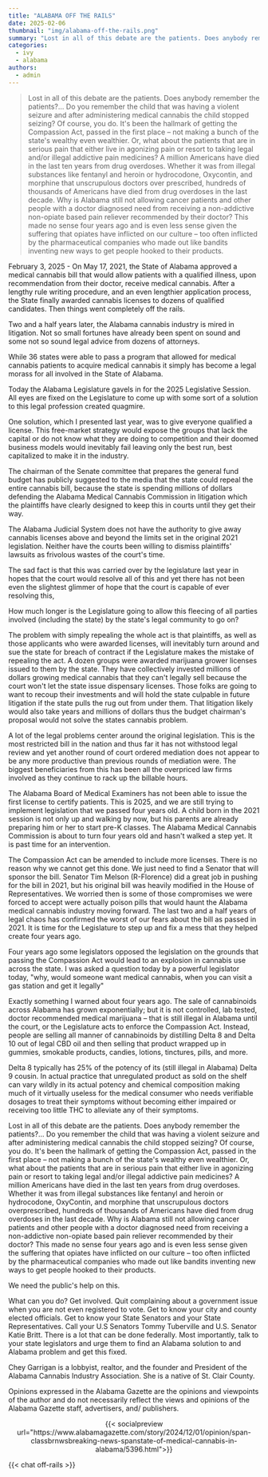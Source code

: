 ```yaml
---
title: "ALABAMA OFF THE RAILS"
date: 2025-02-06
thumbnail: "img/alabama-off-the-rails.png"
summary: "Lost in all of this debate are the patients. Does anybody remember the patients? Do you remember the child that was having a violent seizure and after administering medical cannabis the child stopped seizing?"
categories: 
  - ivy
  - alabama
authors: 
  - admin
---
```


>Lost in all of this debate are the patients. Does anybody remember the patients?... Do you remember the child that was having a violent seizure and after administering medical cannabis the child stopped seizing? Of course, you do. It's been the hallmark of getting the Compassion Act, passed in the first place – not making a bunch of the state's wealthy even wealthier. Or, what about the patients that are in serious pain that either live in agonizing pain or resort to taking legal and/or illegal addictive pain medicines? A million Americans have died in the last ten years from drug overdoses. Whether it was from illegal substances like fentanyl and heroin or hydrocodone, Oxycontin, and morphine that unscrupulous doctors over prescribed, hundreds of thousands of Americans have died from drug overdoses in the last decade. Why is Alabama still not allowing cancer patients and other people with a doctor diagnosed need from receiving a non-addictive non-opiate based pain reliever recommended by their doctor? This made no sense four years ago and is even less sense given the suffering that opiates have inflicted on our culture – too often inflicted by the pharmaceutical companies who made out like bandits inventing new ways to get people hooked to their products.

February 3, 2025 - On May 17, 2021, the State of Alabama approved a medical cannabis bill that would allow patients with a qualified illness, upon recommendation from their doctor, receive medical cannabis. After a lengthy rule writing procedure, and an even lengthier application process, the State finally awarded cannabis licenses to dozens of qualified candidates. Then things went completely off the rails.

Two and a half years later, the Alabama cannabis industry is mired in litigation. Not so small fortunes have already been spent on sound and some not so sound legal advice from dozens of attorneys.

While 36 states were able to pass a program that allowed for medical cannabis patients to acquire medical cannabis it simply has become a legal morass for all involved in the State of Alabama.

Today the Alabama Legislature gavels in for the 2025 Legislative Session. All eyes are fixed on the Legislature to come up with some sort of a solution to this legal profession created quagmire.

One solution, which I presented last year, was to give everyone qualified a license. This free-market strategy would expose the groups that lack the capital or do not know what they are doing to competition and their doomed business models would inevitably fail leaving only the best run, best capitalized to make it in the industry.

The chairman of the Senate committee that prepares the general fund budget has publicly suggested to the media that the state could repeal the entire cannabis bill, because the state is spending millions of dollars defending the Alabama Medical Cannabis Commission in litigation which the plaintiffs have clearly designed to keep this in courts until they get their way.

The Alabama Judicial System does not have the authority to give away cannabis licenses above and beyond the limits set in the original 2021 legislation. Neither have the courts been willing to dismiss plaintiffs' lawsuits as frivolous wastes of the court's time.

The sad fact is that this was carried over by the legislature last year in hopes that the court would resolve all of this and yet there has not been even the slightest glimmer of hope that the court is capable of ever resolving this,

How much longer is the Legislature going to allow this fleecing of all parties involved (including the state) by the state's legal community to go on?

The problem with simply repealing the whole act is that plaintiffs, as well as those applicants who were awarded licenses, will inevitably turn around and sue the state for breach of contract if the Legislature makes the mistake of repealing the act. A dozen groups were awarded marijuana grower licenses issued to them by the state. They have collectively invested millions of dollars growing medical cannabis that they can't legally sell because the court won't let the state issue dispensary licenses. Those folks are going to want to recoup their investments and will hold the state culpable in future litigation if the state pulls the rug out from under them. That litigation likely would also take years and millions of dollars thus the budget chairman's proposal would not solve the states cannabis problem.

A lot of the legal problems center around the original legislation. This is the most restricted bill in the nation and thus far it has not withstood legal review and yet another round of court ordered mediation does not appear to be any more productive than previous rounds of mediation were. The biggest beneficiaries from this has been all the overpriced law firms involved as they continue to rack up the billable hours.

The Alabama Board of Medical Examiners has not been able to issue the first license to certify patients. This is 2025, and we are still trying to implement legislation that we passed four years old. A child born in the 2021 session is not only up and walking by now, but his parents are already preparing him or her to start pre-K classes. The Alabama Medical Cannabis Commission is about to turn four years old and hasn't walked a step yet. It is past time for an intervention.

The Compassion Act can be amended to include more licenses. There is no reason why we cannot get this done. We just need to find a Senator that will sponsor the bill. Senator Tim Melson (R-Florence) did a great job in pushing for the bill in 2021, but his original bill was heavily modified in the House of Representatives. We worried then is some of those compromises we were forced to accept were actually poison pills that would haunt the Alabama medical cannabis industry moving forward. The last two and a half years of legal chaos has confirmed the worst of our fears about the bill as passed in 2021. It is time for the Legislature to step up and fix a mess that they helped create four years ago.

Four years ago some legislators opposed the legislation on the grounds that passing the Compassion Act would lead to an explosion in cannabis use across the state. I was asked a question today by a powerful legislator today, "why, would someone want medical cannabis, when you can visit a gas station and get it legally"

Exactly something I warned about four years ago. The sale of cannabinoids across Alabama has grown exponentially; but it is not controlled, lab tested, doctor recommended medical marijuana – that is still illegal in Alabama until the court, or the Legislature acts to enforce the Compassion Act. Instead, people are selling all manner of cannabinoids by distilling Delta 8 and Delta 10 out of legal CBD oil and then selling that product wrapped up in gummies, smokable products, candies, lotions, tinctures, pills, and more.

Delta 8 typically has 25% of the potency of its (still illegal in Alabama) Delta 9 cousin. In actual practice that unregulated product as sold on the shelf can vary wildly in its actual potency and chemical composition making much of it virtually useless for the medical consumer who needs verifiable dosages to treat their symptoms without becoming either impaired or receiving too little THC to alleviate any of their symptoms.

Lost in all of this debate are the patients. Does anybody remember the patients?... Do you remember the child that was having a violent seizure and after administering medical cannabis the child stopped seizing? Of course, you do. It's been the hallmark of getting the Compassion Act, passed in the first place – not making a bunch of the state's wealthy even wealthier. Or, what about the patients that are in serious pain that either live in agonizing pain or resort to taking legal and/or illegal addictive pain medicines? A million Americans have died in the last ten years from drug overdoses. Whether it was from illegal substances like fentanyl and heroin or hydrocodone, OxyContin, and morphine that unscrupulous doctors overprescribed, hundreds of thousands of Americans have died from drug overdoses in the last decade. Why is Alabama still not allowing cancer patients and other people with a doctor diagnosed need from receiving a non-addictive non-opiate based pain reliever recommended by their doctor? This made no sense four years ago and is even less sense given the suffering that opiates have inflicted on our culture – too often inflicted by the pharmaceutical companies who made out like bandits inventing new ways to get people hooked to their products.

We need the public's help on this.

What can you do? Get involved. Quit complaining about a government issue when you are not even registered to vote. Get to know your city and county elected officials. Get to know your State Senators and your State Representatives. Call your U.S Senators Tommy Tuberville and U.S. Senator Katie Britt. There is a lot that can be done federally. Most importantly, talk to your state legislators and urge them to find an Alabama solution to and Alabama problem and get this fixed.

Chey Garrigan is a lobbyist, realtor, and the founder and President of the Alabama Cannabis Industry Association. She is a native of St. Clair County.

Opinions expressed in the Alabama Gazette are the opinions and viewpoints of the author and do not necessarily reflect the views and opinions of the Alabama Gazette staff, advertisers, and/ publishers.

<center>
{{< socialpreview url="https://www.alabamagazette.com/story/2024/12/01/opinion/span-classbrnwsbreaking-news-spanstate-of-medical-cannabis-in-alabama/5396.html">}}
</center>

{{< chat off-rails >}}